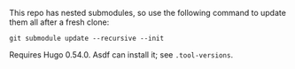 This repo has nested submodules, so use the following command to update them all after a fresh clone:

    git submodule update --recursive --init

Requires Hugo 0.54.0. Asdf can install it; see `.tool-versions`.
